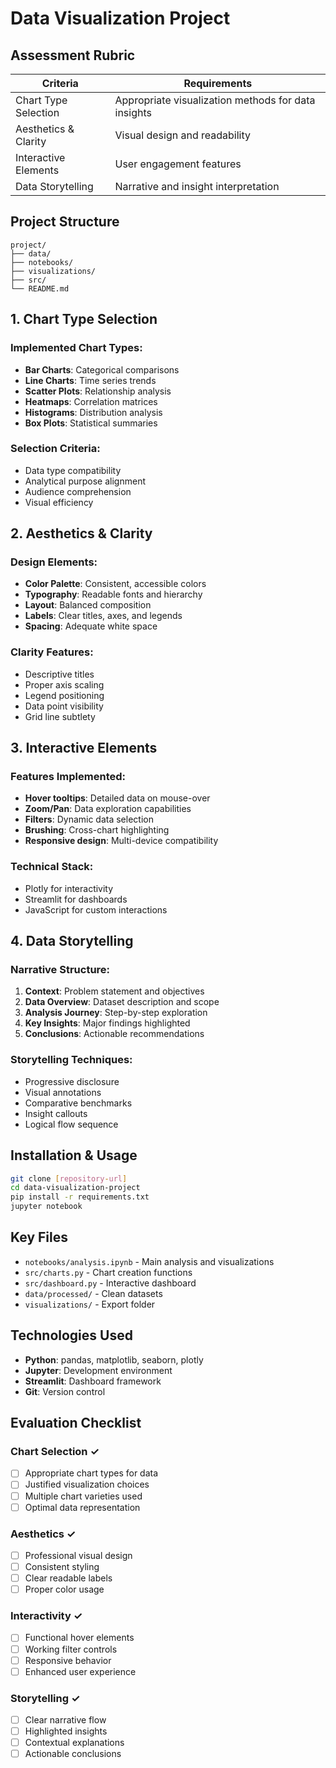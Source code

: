 # Data Visualization Project

## Assessment Rubric

| Criteria | Requirements |
|----------|-------------|
| Chart Type Selection | Appropriate visualization methods for data insights |
| Aesthetics & Clarity | Visual design and readability |
| Interactive Elements | User engagement features |
| Data Storytelling | Narrative and insight interpretation |

## Project Structure

```
project/
├── data/
├── notebooks/
├── visualizations/
├── src/
└── README.md
```

## 1. Chart Type Selection

### Implemented Chart Types:
- **Bar Charts**: Categorical comparisons
- **Line Charts**: Time series trends
- **Scatter Plots**: Relationship analysis
- **Heatmaps**: Correlation matrices
- **Histograms**: Distribution analysis
- **Box Plots**: Statistical summaries

### Selection Criteria:
- Data type compatibility
- Analytical purpose alignment
- Audience comprehension
- Visual efficiency

## 2. Aesthetics & Clarity

### Design Elements:
- **Color Palette**: Consistent, accessible colors
- **Typography**: Readable fonts and hierarchy
- **Layout**: Balanced composition
- **Labels**: Clear titles, axes, and legends
- **Spacing**: Adequate white space

### Clarity Features:
- Descriptive titles
- Proper axis scaling
- Legend positioning
- Data point visibility
- Grid line subtlety

## 3. Interactive Elements

### Features Implemented:
- **Hover tooltips**: Detailed data on mouse-over
- **Zoom/Pan**: Data exploration capabilities
- **Filters**: Dynamic data selection
- **Brushing**: Cross-chart highlighting
- **Responsive design**: Multi-device compatibility

### Technical Stack:
- Plotly for interactivity
- Streamlit for dashboards
- JavaScript for custom interactions

## 4. Data Storytelling

### Narrative Structure:
1. **Context**: Problem statement and objectives
2. **Data Overview**: Dataset description and scope
3. **Analysis Journey**: Step-by-step exploration
4. **Key Insights**: Major findings highlighted
5. **Conclusions**: Actionable recommendations

### Storytelling Techniques:
- Progressive disclosure
- Visual annotations
- Comparative benchmarks
- Insight callouts
- Logical flow sequence

## Installation & Usage

```bash
git clone [repository-url]
cd data-visualization-project
pip install -r requirements.txt
jupyter notebook
```

## Key Files

- `notebooks/analysis.ipynb` - Main analysis and visualizations
- `src/charts.py` - Chart creation functions
- `src/dashboard.py` - Interactive dashboard
- `data/processed/` - Clean datasets
- `visualizations/` - Export folder

## Technologies Used

- **Python**: pandas, matplotlib, seaborn, plotly
- **Jupyter**: Development environment
- **Streamlit**: Dashboard framework
- **Git**: Version control

## Evaluation Checklist

### Chart Selection ✓
- [ ] Appropriate chart types for data
- [ ] Justified visualization choices
- [ ] Multiple chart varieties used
- [ ] Optimal data representation

### Aesthetics ✓
- [ ] Professional visual design
- [ ] Consistent styling
- [ ] Clear readable labels
- [ ] Proper color usage

### Interactivity ✓
- [ ] Functional hover elements
- [ ] Working filter controls
- [ ] Responsive behavior
- [ ] Enhanced user experience

### Storytelling ✓
- [ ] Clear narrative flow
- [ ] Highlighted insights
- [ ] Contextual explanations
- [ ] Actionable conclusions
